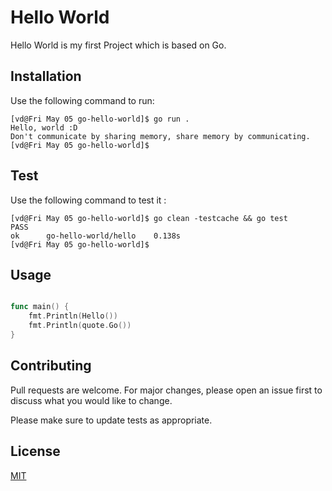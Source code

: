 # Hello World

Hello World is my first Project which is based on Go.

## Installation

Use the following command to run:

```shell
[vd@Fri May 05 go-hello-world]$ go run .
Hello, world :D
Don't communicate by sharing memory, share memory by communicating.
[vd@Fri May 05 go-hello-world]$ 
```
## Test

Use the following command to test it :

```shell
[vd@Fri May 05 go-hello-world]$ go clean -testcache && go test 
PASS
ok      go-hello-world/hello    0.138s
[vd@Fri May 05 go-hello-world]$ 
```

## Usage

```go

func main() {
	fmt.Println(Hello())
	fmt.Println(quote.Go())
}

```

## Contributing

Pull requests are welcome. For major changes, please open an issue first
to discuss what you would like to change.

Please make sure to update tests as appropriate.

## License

[MIT](https://choosealicense.com/licenses/mit/)